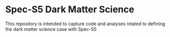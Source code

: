 # Spec-S5 Dark Matter Science

This repository is intended to capture code and analyses related to defining the dark matter science case with Spec-S5
